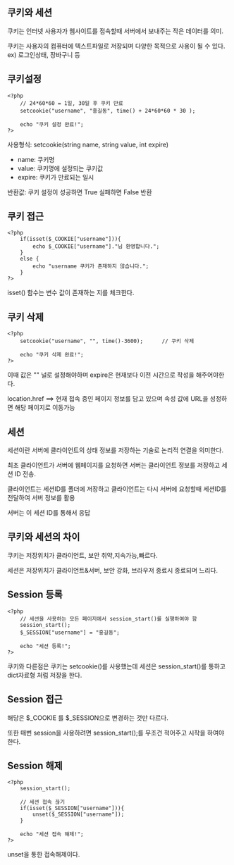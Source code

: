 쿠키와 세션
---

쿠키는 인터넷 사용자가 웹사이트를 접속할때 서버에서 보내주는 작은 데이터를 의미.

쿠키는 사용자의 컴퓨터에 텍스트파일로 저장되며 다양한 목적으로 사용이 될 수 있다.
ex) 로그인상태, 장바구니 등


쿠키설정
---

```
<?php
    // 24*60*60 = 1일, 30일 후 쿠키 만료 
    setcookie("username", "홍길동", time() + 24*60*60 * 30 );
    
    echo "쿠키 설정 완료!";
?>
```

사용형식:
setcookie(string name, string value, int expire)

-  name: 쿠키명
- value: 쿠키명에 설정되는 쿠키값
- expire: 쿠키가 만료되는 일시

반환값: 쿠키 설정이 성공하면 True 실패하면 False 반환

쿠키 접근
---

```
<?php
    if(isset($_COOKIE["username"])){
        echo $_COOKIE["username"]."님 환영합니다.";
    } 
    else {
        echo "username 쿠키가 존재하지 않습니다.";
    }
?>
```

isset() 함수는 변수 값이 존재하는 지를 체크한다.


쿠키 삭제
---

```
<?php
    setcookie("username", "", time()-3600);      // 쿠키 삭제

    echo "쿠키 삭제 완료!";
?>
```

이때 값은 "" 널로 설정해야하며 expire은 현재보다 이전 시간으로 작성을 해주어야한다.


location.href ==> 현재 접속 중인 페이지 정보를 담고 있으며 속성 값에 URL을 성정하면 해당 페이지로 이동가능

세션
---

세션이란 서버에 클라이언트의 상태 정보를 저장하는 기술로 논리적 연결을 의미한다.

최초 클라이언트가 서버에 웹페이지를 요청하면 서버는 클라이언트 정보를 저장하고 세션 ID 전송.

클라이언트는 세션ID를 폴더에 저장하고 클라이언트는 다시 서버에 요청할때 세션ID를 전달하여 서버 정보를 활용

서버는 이 세션 ID를 통해서 응답


쿠키와 세션의 차이
---

쿠키는 저장위치가 클라이언트, 보안 취약,지속가능,빠르다.

세션은 저장위치가 클라이언트&서버, 보안 강화, 브라우저 종료시 종료되며 느리다.

Session 등록
---

```
<?php
    // 세션을 사용하는 모든 페이지에서 session_start()를 실행하여야 함
    session_start();
    $_SESSION["username"] = "홍길동";

    echo "세션 등록!";
?>
```

쿠키와 다른점은 쿠키는 setcookie()를 사용했는데 세션은 session_start()를 통하고 dict자료형 처럼 저장을 한다.

Session 접근
---

해당은 $_COOKIE 를 $_SESSION으로 변경하는 것만 다르다.

또한 매번 session을 사용하려면 session_start();를 무조건 적어주고 시작을 하여야한다.

Session 해제
---

```
<?php
    session_start();
 
    // 세션 접속 끊기
    if(isset($_SESSION["username"])){
        unset($_SESSION["username"]);
    }

    echo "세션 접속 해제!";
?>
```

unset을 통한 접속해제이다.